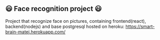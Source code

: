 ##  :smiley: Face recognition project :smiley:

Project that recognize face on pictures, containing frontend(react), backend(nodejs) and base postgresql hosted on heroku: https://smart-brain-matej.herokuapp.com/


